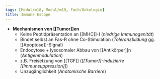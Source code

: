 ```yaml
---
tags: [Modul/m18, Modul/m19, Fach/Onkologie]
title: Immune Escape
---
```

- **Mechanismen von [[Tumor]]en**
	- Keine Peptidpräsentation an [[MHC]]-I (*niedrige Immunogenität*)
	- Bindet selbst an Fas-R ohne Co-Stimulation (*Toleranzbildung* gg. [[Apoptose]]-Signal)
	- Endocytose + lysosomaler Abbau von [[Antikörper]]n (*Antigenmodulation*)
	- z.B. Freisetzung von [[TGF]] (*[[Tumor]]-induzierte [[Immunsuppression]]*)
	- Unzugänglichkeit (*Anatomische Barriere*)